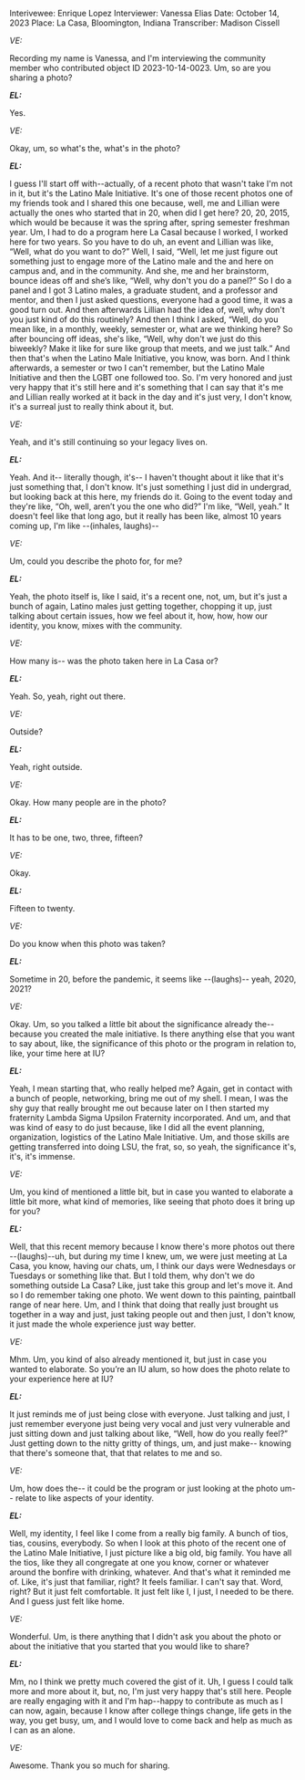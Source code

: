 Interivewee: Enrique Lopez
Interviewer: Vanessa Elias
Date: October 14, 2023
Place: La Casa, Bloomington, Indiana
Transcriber: Madison Cissell

*VE:* 

Recording my name is Vanessa, and I'm interviewing the community member who contributed object ID 2023-10-14-0023. Um, so are you sharing a photo?  

 

***EL:***

Yes. 

 

*VE:* 

Okay, um, so what's the, what's in the photo? 

 

***EL:***

I guess I'll start off with--actually, of a recent photo that wasn't take I'm not in it, but it's the Latino Male Initiative. It's one of those recent photos one of my friends took and I shared this one because, well, me and Lillian were actually the ones who started that in 20, when did I get here? 20, 20, 2015, which would be because it was the spring after, spring semester freshman year. Um, I had to do a program here La CasaI because I worked, I worked here for two years. So you have to do uh, an event and Lillian was like, “Well, what do you want to do?” Well, I said, “Well, let me just figure out something just to engage more of the Latino male and the and here on campus and, and in the community. And she, me and her brainstorm, bounce ideas off and she’s like, “Well, why don't you do a panel?” So I do a panel and I got 3 Latino males, a graduate student, and a professor and mentor, and then I just asked questions, everyone had a good time, it was a good turn out. And then afterwards Lillian had the idea of, well, why don't you just kind of do this routinely? And then I think I asked, “Well, do you mean like, in a monthly, weekly, semester or, what are we thinking here? So after bouncing off ideas, she's like, “Well, why don't we just do this biweekly? Make it like for sure like group that meets, and we just talk.” And then that's when the Latino Male Initiative, you know, was born. And I think afterwards, a semester or two I can't remember, but the Latino Male Initiative and then the LGBT one followed too. So. I'm very honored and just very happy that it's still here and it's something that I can say that it's me and Lillian really worked at it back in the day and it's just very, I don't know, it's a surreal just to really think about it, but. 

 

*VE:* 

Yeah, and it's still continuing so your legacy lives on. 

 

***EL:***

Yeah. And it-- literally though, it's-- I haven't thought about it like that it's just something that, I don't know. It's just something I just did in undergrad, but looking back at this here, my friends do it. Going to the event today and they're like, “Oh, well, aren’t you the one who did?” I'm like, “Well, yeah.” It doesn't feel like that long ago, but it really has been like, almost 10 years coming up, I'm like --(inhales, laughs)-- 

 

*VE:* 

Um, could you describe the photo for, for me? 

 

***EL:***

Yeah, the photo itself is, like I said, it's a recent one, not, um, but it's just a bunch of again, Latino males just getting together, chopping it up, just talking about certain issues, how we feel about it, how, how, how our identity, you know, mixes with the community. 

 

*VE:* 

How many is-- was the photo taken here in La Casa or? 

 

***EL:***

Yeah. So, yeah, right out there.  

 

*VE:* 

Outside? 

 

***EL:***

Yeah, right outside. 

 

*VE:* 

Okay. How many people are in the photo? 

 

***EL:***

It has to be one, two, three, fifteen?  

 

*VE:* 

Okay.  

 

***EL:***

Fifteen to twenty. 

 

*VE:* 

Do you know when this photo was taken? 

 

***EL:***

Sometime in 20, before the pandemic, it seems like --(laughs)-- yeah, 2020, 2021? 

 

*VE:* 

Okay. Um, so you talked a little bit about the significance already the--because you created the male initiative. Is there anything else that you want to say about, like, the significance of this photo or the program in relation to, like, your time here at IU? 

 

***EL:***

Yeah, I mean starting that, who really helped me? Again, get in contact with a bunch of people, networking, bring me out of my shell. I mean, I was the shy guy that really brought me out because later on I then started my fraternity Lambda Sigma Upsilon Fraternity incorporated. And um, and that was kind of easy to do just because, like I did all the event planning, organization, logistics of the Latino Male Initiative. Um, and those skills are getting transferred into doing LSU, the frat, so, so yeah, the significance it's, it's, it's immense. 

 

*VE:* 

Um, you kind of mentioned a little bit, but in case you wanted to elaborate a little bit more, what kind of memories, like seeing that photo does it bring up for you? 

 

***EL:***

Well, that this recent memory because I know there's more photos out there --(laughs)--uh, but during my time I knew, um, we were just meeting at La Casa, you know, having our chats, um, I think our days were Wednesdays or Tuesdays or something like that. But I told them, why don't we do something outside La Casa? Like, just take this group and let's move it. And so I do remember taking one photo. We went down to this painting, paintball range of near here. Um, and I think that doing that really just brought us together in a way and just, just taking people out and then just, I don't know, it just made the whole experience just way better. 

 

*VE:* 

Mhm. Um, you kind of also already mentioned it, but just in case you wanted to elaborate. So you’re an IU alum, so how does the photo relate to your experience here at IU? 

 

***EL:***

It just reminds me of just being close with everyone. Just talking and just, I just remember everyone just being very vocal and just very vulnerable and just sitting down and just talking about like, “Well, how do you really feel?” Just getting down to the nitty gritty of things, um, and just make-- knowing that there's someone that, that that relates to me and so. 

 

*VE:* 

Um, how does the-- it could be the program or just looking at the photo um-- relate to like aspects of your identity. 

 

***EL:***

Well, my identity, I feel like I come from a really big family. A bunch of tios, tias, cousins, everybody. So when I look at this photo of the recent one of the Latino Male Initiative, I just picture like a big old, big family. You have all the tios, like they all congregate at one you know, corner or whatever around the bonfire with drinking, whatever. And that's what it reminded me of. Like, it's just that familiar, right? It feels familiar. I can't say that. Word, right? But it just felt comfortable. It just felt like I, I just, I needed to be there. And I guess just felt like home. 

 

*VE:* 

Wonderful. Um, is there anything that I didn't ask you about the photo or about the initiative that you started that you would like to share? 

 

***EL:***

Mm, no I think we pretty much covered the gist of it. Uh, I guess I could talk more and more about it, but, no, I'm just very happy that's still here. People are really engaging with it and I'm hap--happy to contribute as much as I can now, again, because I know after college things change, life gets in the way, you get busy, um, and I would love to come back and help as much as I can as an alone. 

*VE:* 

Awesome. Thank you so much for sharing. 

 